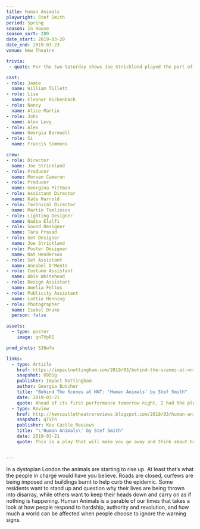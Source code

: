 ```yaml
---
title: Human Animals
playwright: Stef Smith
period: Spring
season: In House
season_sort: 280
date_start: 2019-03-20
date_end: 2019-03-23
venue: New Theatre

trivia: 
 - quote: For the two Saturday shows Joe Strickland played the part of John due to an injury.

cast:
- role: Jamie
  name: William Tillett
- role: Lisa
  name: Eleanor Rickenbach
- role: Nancy
  name: Alice Martin
- role: John
  name: Alex Levy
- role: Alex
  name: Georgia Barnwell
- role: Si
  name: Francis Simmons

crew:
- role: Director
  name: Joe Strickland
- role: Producer
  name: Morven Cameron
- role: Producer
  name: Georgina Pittman
- role: Assistant Director
  name: Kate Harrold
- role: Technical Director
  name: Martin Tomlinson
- role: Lighting Designer
  name: Nadia Elalfi
- role: Sound Designer
  name: Tara Prasad
- role: Set Designer
  name: Joe Strickland
- role: Poster Designer
  name: Nat Henderson
- role: Set Assistant
  name: Annabel D'Monte
- role: Costume Assistant
  name: Abie Whitehead
- role: Design Assistant
  name: Amelia Feltus
- role: Publicity Assistant
  name: Lottie Henning
- role: Photographer
  name: Isobel Drake
  person: false

assets:
  - type: poster
    image: qnTVpRS

prod_shots: S38wfw

links:
  - type: Article
    href: https://impactnottingham.com/2019/03/behind-the-scenes-at-nnt-human-animals-by-stef-smith/
    snapshot: U9DSg
    publisher: Impact Nottingham
    author: Georgia Butcher
    title: "Behind The Scenes at NNT: 'Human Animals’ by Stef Smith"
    date: 2019-03-21
    quote: Ahead of its first performance tomorrow night, I had the pleasure to chat with director Joe Strickland about upcoming production Human Animals.
  - type: Review
    href: http://kevcastletheatrereviews.blogspot.com/2019/03/human-animals-by-stef-smith-nottingham.html
    snapshot: qTVTn
    publisher: Kev Castle Reviews
    title: "\'Human Animals\' by Stef Smith"
    date: 2019-03-21
    quote: This is a play that will make you go away and think about how you would act if you were in this situation these six found themselves forced into, and may even question your relationships, not only with humans, but also with animals.


---
```


In a dystopian London the animals are starting to rise up. At least that’s what the people in charge would have you believe. Roads are closed, curfews are being imposed and buildings burnt to help curb the epidemic. Some residents want to stand up and question why their lives are being thrown into disarray, while others want to keep their heads down and carry on as if nothing is happening. Human Animals is a parable of our times that takes a look at how people respond to hardship, authority and revolution, and how much a world can be affected when people choose to ignore the warning signs.
